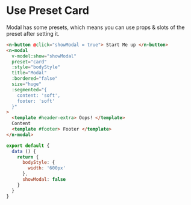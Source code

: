 # Use Preset Card

Modal has some presets, which means you can use props & slots of the preset after setting it.

```html
<n-button @click="showModal = true"> Start Me up </n-button>
<n-modal
  v-model:show="showModal"
  preset="card"
  :style="bodyStyle"
  title="Modal"
  :bordered="false"
  size="huge"
  :segmented="{
    content: 'soft',
    footer: 'soft'
  }"
>
  <template #header-extra> Oops! </template>
  Content
  <template #footer> Footer </template>
</n-modal>
```

```js
export default {
  data () {
    return {
      bodyStyle: {
        width: '600px'
      },
      showModal: false
    }
  }
}
```
